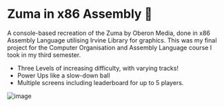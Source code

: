 # Zuma in x86 Assembly 🐸

A console-based recreation of the Zuma by Oberon Media, done in x86 Assembly Language utilising Irvine Library for graphics.
This was my final project for the Computer Organisation and Assembly Language course I took in my third semester. 

* Three Levels of increasing difficulty, with varying tracks!
* Power Ups like a slow-down ball
* Multiple screens including leaderboard for up to 5 players.

![image](https://github.com/user-attachments/assets/65a717a7-5efd-4b0c-8b16-4ffa2e304525)
